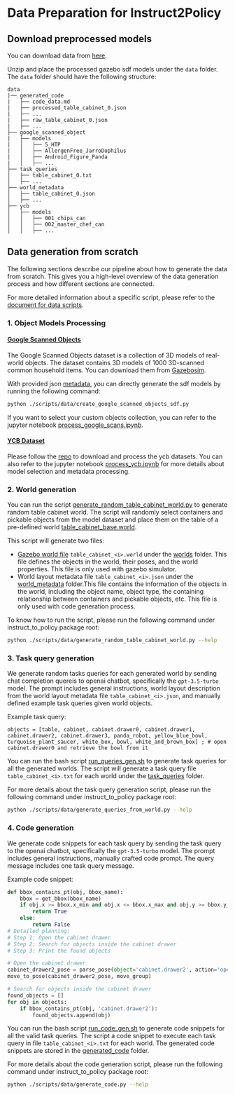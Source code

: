 # Data Preparation for Instruct2Policy

## Download preprocessed models

You can download data from [here](.).

Unzip and place the processed gazebo sdf models under the `data` folder. The `data` folder should have the following structure:

```
data
|── generated_code
|   ├── code_data.md
|   ├── processed_table_cabinet_0.json
|   ├── ...
|   ├── raw_table_cabinet_0.json
|   ├── ...
├── google_scanned_object
|   ├── models
|   │   ├── 5_HTP
|   │   ├── AllergenFree_JarroDophilus
|   │   ├── Android_Figure_Panda
|   │   ├── ...
├── task_queries
│   ├── table_cabinet_0.txt
│   ├── ...
├── world_metadata
│   ├── table_cabinet_0.json
│   ├── ...
├── ycb
│   ├── models
│   │   ├── 001_chips_can
│   │   ├── 002_master_chef_can
│   │   ├── ...
```

## Data generation from scratch 

The following sections describe our pipeline about how to generate the data from scratch. This gives you a high-level overview of the data generation process and how different sections are connected.

For more detailed information about a specific script, please refer to the [document for data scripts](scripts/data/data_scripts.md).

### 1. Object Models Processing

#### [Google Scanned Objects](https://blog.research.google/2022/06/scanned-objects-by-google-research.html)

The Google Scanned Objects dataset is a collection of 3D models of real-world objects. The dataset contains 3D models of 1000 3D-scanned common household items. You can download them from [Gazebosim](https://app.gazebosim.org/GoogleResearch/fuel/collections/Scanned%20Objects%20by%20Google%20Research).

With provided json [metadata](./data/google_scanned_object/container_metadata.json), you can directly generate the sdf models by running the following command:

```bash
python ./scripts/data/create_google_scanned_objects_sdf.py
```

If you want to select your custom objects collection, you can refer to the jupyter notebook [process_google_scans.ipynb](./scripts/jupyter/process_google_scans.ipynb). 


#### [YCB Dataset](http://ycbbenchmarks.org/)

Please follow the [repo](https://github.com/sea-bass/ycb-tools) to download and process the ycb datasets. You can also refer to the jupyter notebook [process_ycb.ipynb](./scripts/jupyter/process_ycb.ipynb) for more details about model selection and metadata processing.

### 2. World generation

You can run the script [generate_random_table_cabinet_world.py](./scripts/data/generate_random_table_cabinet_world.py) to generate random table cabinet world. The script will randomly select containers and pickable objects from the model dataset and place them on the table of a pre-defined world [table_cabinet_base.world](./worlds/table_cabinet_base.world). 

This script will generate two files: 

- [Gazebo world file](https://classic.gazebosim.org/tutorials?tut=components) `table_cabinet_<i>.world` under the [worlds](./worlds) folder. This file defines the objects in the world, their poses, and the world properties. This file is only used with gazebo simulator.
- World layout metadata file  `table_cabinet_<i>.json` under the [world_metadata](./data/world_metadata) folder.This file contains the information of the objects in the world, including the object name, object type, the containing relationship between containers and pickable objects, etc. This file is only used with code generation process.

To know how to run the script, please run the following command under instruct_to_policy package root:

```bash
python ./scripts/data/generate_random_table_cabinet_world.py --help
```

### 3. Task query generation

We generate random tasks queries for each generated world by sending chat completion quereis to openai chatbot, specifically the `gpt-3.5-turbo` model. The prompt includes general instructions, world layout description from the world layout metadata file `table_cabinet_<i>.json`, and manually defined example task queries given world objects. 

Example task query:

```
objects = [table, cabinet, cabinet.drawer0, cabinet.drawer1, cabinet.drawer2, cabinet.drawer3, panda_robot, yellow_blue_bowl, turquoise_plant_saucer, white_box, bowl, white_and_brown_box] ; # open cabinet.drawer0 and retrieve the bowl from it
```

You can run the bash script [run_queries_gen.sh](./scripts/bash/run_queries_gen.sh) to generate task queries for all the generated worlds. The script will generate a task query file `table_cabinet_<i>.txt` for each world under the [task_queries](./data/task_queries) folder.

For more details about the task query generation script, please run the following command under instruct_to_policy package root:

```bash
python ./scripts/data/generate_queries_from_world.py --help
```

### 4. Code generation

We generate code snippets for each task query by sending the task query to the openai chatbot, specifically the `gpt-3.5-turbo` model. The prompt includes general instructions, manually crafted code prompt. The query message includes one task query message. 

Example code snippet:

```python
def bbox_contains_pt(obj, bbox_name):
    bbox = get_bbox(bbox_name)
    if obj.x >= bbox.x_min and obj.x <= bbox.x_max and obj.y >= bbox.y_min and obj.y <= bbox.y_max and obj.z >= bbox.z_min and obj.z <= bbox.z_max:
        return True
    else:
        return False
# Detailed planning:
# Step 1: Open the cabinet drawer
# Step 2: Search for objects inside the cabinet drawer
# Step 3: Print the found objects

# Open the cabinet drawer
cabinet_drawer2_pose = parse_pose(object='cabinet.drawer2', action='open')
move_to_pose(cabinet_drawer2_pose, move_group)

# Search for objects inside the cabinet drawer
found_objects = []
for obj in objects:
    if bbox_contains_pt(obj, 'cabinet.drawer2'):
        found_objects.append(obj)
```

You can run the bash script [run_code_gen.sh](./scripts/bash/run_code_gen.sh) to generate code snippets for all the valid task queries. The script a code snippet to execute each task query in file `table_cabinet_<i>.txt` for each world. The generated code snippets are stored in the [generated_code](./data/generated_code) folder.

For more details about the code generation script, please run the following command under instruct_to_policy package root:
    
```bash
python ./scripts/data/generate_code.py --help
```